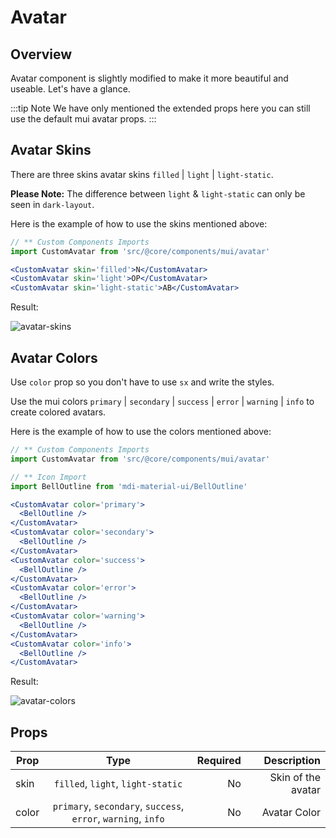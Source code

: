 # Avatar

## Overview

Avatar component is slightly modified to make it more beautiful and useable. Let's have a glance.

:::tip Note
We have only mentioned the extended props here you can still use the default mui avatar props.
:::

## Avatar Skins

There are three skins avatar skins `filled` | `light` | `light-static`.

**Please Note:** The difference between `light` & `light-static` can only be seen in `dark-layout`.

Here is the example of how to use the skins mentioned above:

```jsx
// ** Custom Components Imports
import CustomAvatar from 'src/@core/components/mui/avatar'

<CustomAvatar skin='filled'>N</CustomAvatar>
<CustomAvatar skin='light'>OP</CustomAvatar>
<CustomAvatar skin='light-static'>AB</CustomAvatar>
```

<p>Result:</p>
<img :src="$withBase('/images/components/avatar-skins.png')" alt="avatar-skins" class="rounded">

## Avatar Colors

Use `color` prop so you don't have to use `sx` and write the styles.

Use the mui colors `primary` | `secondary` | `success` | `error` | `warning` | `info` to create colored avatars.

Here is the example of how to use the colors mentioned above:

```jsx
// ** Custom Components Imports
import CustomAvatar from 'src/@core/components/mui/avatar'

// ** Icon Import
import BellOutline from 'mdi-material-ui/BellOutline'

<CustomAvatar color='primary'>
  <BellOutline />
</CustomAvatar>
<CustomAvatar color='secondary'>
  <BellOutline />
</CustomAvatar>
<CustomAvatar color='success'>
  <BellOutline />
</CustomAvatar>
<CustomAvatar color='error'>
  <BellOutline />
</CustomAvatar>
<CustomAvatar color='warning'>
  <BellOutline />
</CustomAvatar>
<CustomAvatar color='info'>
  <BellOutline />
</CustomAvatar>
```

<p>Result:</p>
<img :src="$withBase('/images/components/avatar-colors.png')" alt="avatar-colors" class="rounded">

## Props

| Prop  |                             Type                              | Required |        Description |
| ----- | :-----------------------------------------------------------: | -------: | -----------------: |
| skin  |               `filled`, `light`, `light-static`               |       No | Skin of the avatar |
| color | `primary`, `secondary`, `success`, `error`, `warning`, `info` |       No |       Avatar Color |

